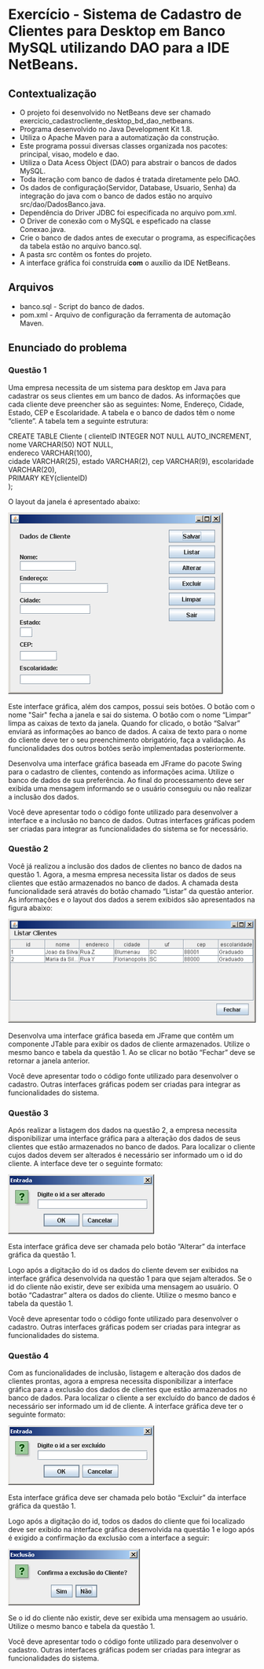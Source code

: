 # Exercício - Sistema de Cadastro de Clientes para Desktop em Banco MySQL utilizando DAO para a IDE NetBeans.

## Contextualização

 - O projeto foi desenvolvido no NetBeans deve ser chamado exercicio_cadastrocliente_desktop_bd_dao_netbeans.<br>
 - Programa desenvolvido no Java Development Kit 1.8.<br>
 - Utiliza o Apache Maven para a automatização da construção.<br>
 - Este programa possui diversas classes organizada nos pacotes: principal, visao, modelo e dao.<br>
 - Utiliza o Data Acess Object (DAO) para abstrair o bancos de dados MySQL.<br>
 - Toda iteração com banco de dados é tratada diretamente pelo DAO.<br>
 - Os dados de configuração(Servidor, Database, Usuario, Senha) da integração do java com o banco de dados estão no arquivo src/dao/DadosBanco.java.<br>
 - Dependência do Driver JDBC foi especificada no arquivo pom.xml.<br>
 - O Driver de conexão com o MySQL e espeficado na classe Conexao.java.<br>
 - Crie o banco de dados antes de executar o programa, as especificações da tabela estão no arquivo banco.sql.<br>
 - A pasta src contêm os fontes do projeto.<br>
 - A interface gráfica foi construída **com** o auxílio da IDE NetBeans.<br>

## Arquivos

- banco.sql - Script do banco de dados.
- pom.xml - Arquivo de configuração da ferramenta de automação Maven.

## Enunciado do problema

### Questão 1

Uma empresa necessita de um sistema para desktop em Java para cadastrar os seus clientes em um banco de dados. As informações que cada cliente deve preencher são as seguintes: Nome, Endereço, Cidade, Estado, CEP e Escolaridade.  A tabela e o banco de dados têm o nome “cliente”. A tabela tem a seguinte estrutura:

CREATE TABLE Cliente (
	clienteID    INTEGER NOT NULL AUTO_INCREMENT,    	 
	nome         VARCHAR(50) NOT NULL,     
	endereco     VARCHAR(100),	
	cidade       VARCHAR(25),
	estado       VARCHAR(2),
	cep          VARCHAR(9),
	escolaridade VARCHAR(20),		
	PRIMARY KEY(clienteID)    
);

O layout da janela é apresentado abaixo:

![tela1](tela1.png)

Este interface gráfica, além dos campos, possui seis botões. O botão com o nome "Sair" fecha a janela e sai do sistema. O botão com o nome “Limpar” limpa as caixas de texto da janela. Quando for clicado, o botão “Salvar” enviará as informações ao banco de dados. A caixa de texto para o nome do cliente deve ter o seu preenchimento obrigatório, faça a validação. As funcionalidades dos outros botões serão implementadas posteriormente.

Desenvolva uma interface gráfica baseada em JFrame do pacote Swing para o cadastro de clientes, contendo as informações acima. Utilize o banco de dados de sua preferência. Ao final do processamento deve ser exibida uma mensagem informando se o usuário conseguiu ou não realizar a inclusão dos dados.

Você deve apresentar todo o código fonte utilizado para desenvolver a interface e a inclusão no banco de dados. Outras interfaces gráficas podem ser criadas para integrar as funcionalidades do sistema se for necessário.

### Questão 2

Você já realizou a inclusão dos dados de clientes no banco de dados na questão 1. Agora, a mesma empresa necessita listar os dados de seus clientes que estão armazenados no banco de dados. A chamada desta funcionalidade será através do botão chamado “Listar” da questão anterior. As informações e o layout dos dados a serem exibidos são apresentados na figura abaixo:

![tela2](tela2.png) 

Desenvolva uma interface gráfica baseda em JFrame que contêm um componente JTable para exibir os dados de cliente armazenados.  Utilize o mesmo banco e tabela da questão 1. Ao se clicar no botão “Fechar” deve se retornar a janela anterior.

Você deve apresentar todo o código fonte utilizado para desenvolver o cadastro. Outras interfaces gráficas podem ser criadas para integrar as funcionalidades do sistema.

### Questão 3

Após realizar a listagem dos dados na questão 2, a empresa necessita disponibilizar uma interface gráfica para a alteração dos dados de seus clientes que estão armazenados no banco de dados. Para localizar o cliente cujos dados devem ser alterados é necessário ser informado um o id do cliente. A interface deve ter o seguinte formato:

![tela3](tela3.png) 

Esta interface gráfica deve ser chamada pelo botão “Alterar” da interface gráfica da questão 1.

Logo após a digitação do id os dados do cliente devem ser exibidos na interface gráfica desenvolvida na questão 1 para que sejam alterados. Se o id do cliente não existir, deve ser exibida uma mensagem ao usuário. O botão “Cadastrar” altera os dados do cliente. Utilize o mesmo banco e tabela da questão 1. 

Você deve apresentar todo o código fonte utilizado para desenvolver o cadastro. Outras interfaces gráficas podem ser criadas para integrar as funcionalidades do sistema.

### Questão 4

Com as funcionalidades de inclusão, listagem e alteração dos dados de clientes prontas, agora a empresa necessita disponibilizar a interface gráfica para a exclusão dos dados de clientes que estão armazenados no banco de dados. Para localizar o cliente a ser excluído do banco de dados é necessário ser informado um id de cliente. A interface gráfica deve ter o seguinte formato:

![tela4](tela4.png)  

Esta interface gráfica deve ser chamada pelo botão “Excluir” da interface gráfica da questão 1.

Logo após a digitação do id, todos os dados do cliente que foi localizado deve ser exibido na interface gráfica desenvolvida na questão 1 e logo após é exigido a confirmação da exclusão com a interface a seguir:

![tela5](tela5.png)  

Se o id do cliente não existir, deve ser exibida uma mensagem ao usuário. Utilize o mesmo banco e tabela da questão 1. 

Você deve apresentar todo o código fonte utilizado para desenvolver o cadastro. Outras interfaces gráficas podem ser criadas para integrar as funcionalidades do sistema. 
